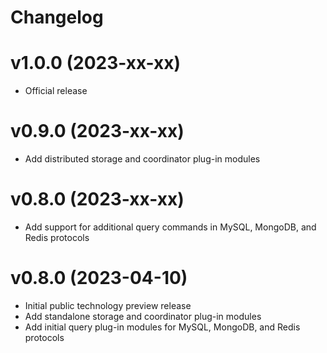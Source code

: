 # Changelog

# v1.0.0 (2023-xx-xx)
- Official release

# v0.9.0 (2023-xx-xx)
- Add distributed storage and coordinator plug-in modules

# v0.8.0 (2023-xx-xx)
- Add support for additional query commands in MySQL, MongoDB, and Redis protocols

# v0.8.0 (2023-04-10)
- Initial public technology preview release
- Add standalone storage and coordinator plug-in modules
- Add initial query plug-in modules for MySQL, MongoDB, and Redis protocols
